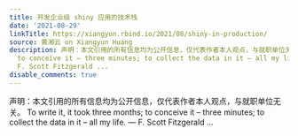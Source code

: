 ```yaml
---
title: 开发企业级 shiny 应用的技术栈
date: '2021-08-29'
linkTitle: https://xiangyun.rbind.io/2021/08/shiny-in-production/
source: 黄湘云 on Xiangyun Huang
description: 声明：本文引用的所有信息均为公开信息，仅代表作者本人观点，与就职单位无关。 To write it, it took three months;
  to conceive it – three minutes; to collect the data in it – all my life. &mdash;
  F. Scott Fitzgerald ...
disable_comments: true
---
```

声明：本文引用的所有信息均为公开信息，仅代表作者本人观点，与就职单位无关。 To write it, it took three months; to conceive it – three minutes; to collect the data in it – all my life. &mdash; F. Scott Fitzgerald ...